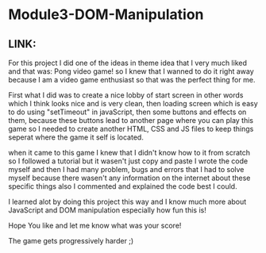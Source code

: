 <h1>Module3-DOM-Manipulation</h1>
<h2>LINK:</h2>

<p>For this project I did one of the ideas in theme idea that I very much liked and that was: Pong video game! so I knew that I wanned to do it right away because I am a video game enthusiast so that was the perfect thing for me.</p>

<p>First what I did was to create a nice lobby of start screen in other words which I think looks nice and is very clean, then loading screen which is easy to do using "setTimeout" in javaScript, then some buttons and effects on them, because these buttons lead to another page where you can play this game so I needed to create another HTML, CSS and JS files to keep things seperat where the game it self is located.</p>

<p>when it came to this game I knew that I didn't know how to it from scratch so I followed a tutorial but it wasen't just copy and paste I wrote the code myself and then I had many problem, bugs and errors that I had to solve myself because there wasen't any information on the internet about these specific things also I commented and explained the code best I could.</p>

<p> I learned alot by doing this project this way and I know much more about JavaScript and DOM manipulation especially how fun this is!</p>

<p>Hope You like and let me know what was your score!</p>

<p>The game gets progressively harder ;)</p>

